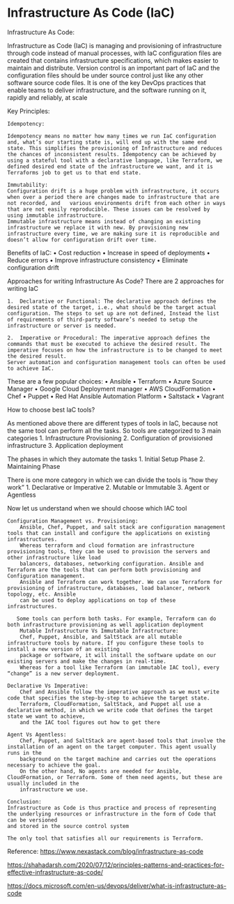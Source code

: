 # Infrastructure As Code (IaC)

Infrastructure As Code:

Infrastructure as Code (IaC) is managing and provisioning of infrastructure through code instead of manual processes, with IaC configuration files are created that contains infrastructure specifications, which makes easier to maintain and distribute. Version control is an important part of IaC and the configuration files should be under source control just like any other software source code files. It is one of the key DevOps practices that enable teams to deliver infrastructure, and the software running on it, rapidly and reliably, at scale

Key Principles:

    Idempotency:

    Idempotency means no matter how many times we run IaC configuration and, what’s our starting state is, will end up with the same end state. This simplifies the provisioning of Infrastructure and reduces the chances of inconsistent results. Idempotency can be achieved by using a stateful tool with a declarative language, like Terraform, we defined desired end state of the infrastructure we want, and it is Terraforms job to get us to that end state. 

    Immutability: 
    Configuration drift is a huge problem with infrastructure, it occurs when over a period there are changes made to infrastructure that are not recorded, and   various environments drift from each other in ways that are not easily reproducible. These issues can be resolved by using immutable infrastructure.
    Immutable infrastructure means instead of changing an existing infrastructure we replace it with new. By provisioning new infrastructure every time, we are making sure it is reproducible and doesn’t allow for configuration drift over time.

Benefits of IaC:
      •	Cost reduction
      •	Increase in speed of deployments
      •	Reduce errors 
      •	Improve infrastructure consistency
      •	Eliminate configuration drift
      
Approaches for writing Infrastructure As Code?
There are 2 approaches for writing IaC 

    1.	Declarative or Functional: The declarative approach defines the desired state of the target, i.e., what should be the target actual configuration. The steps to set up are not defined, Instead the list of requirements of third-party software’s needed to setup the infrastructure or server is needed. 

    2.	Imperative or Procedural: The imperative approach defines the commands that must be executed to achieve the desired result. The imperative focuses on how the infrastructure is to be changed to meet the desired result. 
    Server automation and configuration management tools can often be used to achieve IaC. 
    
These are a few popular choices:
      •	Ansible
      •	Terraform
      •	Azure Source Manager
      •	Google Cloud Deployment manager
      •	AWS CloudFormation
      •	Chef
      •	Puppet
      •	Red Hat Ansible Automation Platform
      •	Saltstack
      •	Vagrant
      
How to choose best IaC tools?

As mentioned above there are different types of tools in IaC, because not the same tool can perform all the tasks. So tools are categorized to 3 main categories 
    1.	Infrastructure Provisioning 
    2.	Configuration of provisioned infrastructure 
    3.	Application deployment 
    
The phases in which they automate the tasks
    1.	Initial Setup Phase
    2.	Maintaining Phase
    
There is one more category in which we can divide the tools is “how they work”
    1.	Declarative or Imperative
    2.	Mutable or Immutable
    3.	Agent or Agentless
    
Now let us understand when we should choose which IAC tool

    Configuration Management vs. Provisioning:
        Ansible, Chef, Puppet, and salt stack are configuration management tools that can install and configure the applications on existing infrastructures.
        Whereas terraform and cloud formation are infrastructure provisioning tools, they can be used to provision the servers and other infrastructure like load
        balancers, databases, networking configuration. Ansible and Terraform are the tools that can perform both provisioning and Configuration management.
        Ansible and Terraform can work together. We can use Terraform for provisioning of infrastructure, databases, load balancer, network topology, etc. Ansible
        can be used to deploy applications on top of these infrastructures. 
       
       Some tools can perform both tasks. For example, Terraform can do both infrastructure provisioning as well application deployment
        Mutable Infrastructure Vs Immutable Infrastructure:  
        Chef, Puppet, Ansible, and SaltStack are all mutable infrastructure tools by nature. If you configure these tools to install a new version of an existing
        package or software, it will install the software update on our existing servers and make the changes in real-time.
        Whereas for a tool like Terraform (an immutable IAC tool), every “change” is a new server deployment.

    Declarative Vs Imperative: 
        Chef and Ansible follow the imperative approach as we must write code that specifies the step-by-step to achieve the target state.
        Terraform, CloudFormation, SaltStack, and Puppet all use a declarative method, in which we write code that defines the target state we want to achieve, 
        and the IAC tool figures out how to get there

    Agent Vs Agentless:
        Chef, Puppet, and SaltStack are agent-based tools that involve the installation of an agent on the target computer. This agent usually runs in the
        background on the target machine and carries out the operations necessary to achieve the goal.
        On the other hand, No agents are needed for Ansible, CloudFormation, or Terraform. Some of them need agents, but these are usually included in the
        infrastructure we use.

    Conclusion:
    Infrastructure as Code is thus practice and process of representing the underlying resources or infrastructure in the form of Code that can be versioned 
    and stored in the source control system
    
    The only tool that satisfies all our requirements is Terraform.


Reference: 
https://www.nexastack.com/blog/infrastructure-as-code

https://shahadarsh.com/2020/07/12/principles-patterns-and-practices-for-effective-infrastructure-as-code/

https://docs.microsoft.com/en-us/devops/deliver/what-is-infrastructure-as-code


